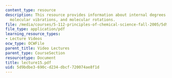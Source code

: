 ```yaml
---
content_type: resource
description: This resource provides information about internal degrees of freedom,
  molecular vibrations, and molecular rotations.
file: /media/courses/5-112-principles-of-chemical-science-fall-2005/5d9bdbe3690cd234dbcf720074ae8f1d_lecture15.pdf
file_type: application/pdf
learning_resource_types:
- Lecture Videos
ocw_type: OCWFile
parent_title: Video Lectures
parent_type: CourseSection
resourcetype: Document
title: lecture15.pdf
uid: 5d9bdbe3-690c-d234-dbcf-720074ae8f1d
---
```

